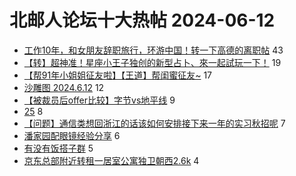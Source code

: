 # 北邮人论坛十大热帖 2024-06-12

- [工作10年，和女朋友辞职旅行，环游中国！转一下高德的离职帖](https://bbs.byr.cn/article/WorkLife/1215594) 43
- [【转】超神准！星座小王子独创的新型占卜、來一起試玩一下！](https://bbs.byr.cn/article/Constellations/326533) 19
- [【帮91年小姐姐征友啦】【王道】帮闺蜜征友~](https://bbs.byr.cn/article/Friends/2054114) 17
- [沙雕图 2024.6.12](https://bbs.byr.cn/article/Joke/731209) 12
- [【被裁员后offer比较】字节vs地平线](https://bbs.byr.cn/article/Job/2213184) 9
- [25](https://bbs.byr.cn/article/Picture/3364206) 8
- [【问题】通信类想回浙江的话该如何安排接下来一年的实习秋招呢](https://bbs.byr.cn/article/Zhejiang/157849) 7
- [潘家园配眼镜经验分享](https://bbs.byr.cn/article/Talking/6419651) 6
- [有没有饭搭子群](https://bbs.byr.cn/article/Food/525460) 5
- [京东总部附近转租一居室公寓独卫朝西2.6k](https://bbs.byr.cn/article/Home/137839) 4


